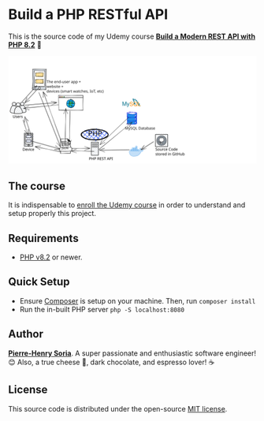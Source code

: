 # Build a PHP RESTful API

This is the source code of my Udemy course **[Build a Modern REST API with PHP 8.2](https://www.udemy.com/course/build-modern-php-api/)** 🚀

![Diagram showing example of REST API architecture](example-web-app-REST-API-architecture.svg)


## The course

It is indispensable to [enroll the Udemy course](https://www.udemy.com/course/build-modern-php-api/) in order to understand and setup properly this project.


## Requirements

* [PHP v8.2](https://www.php.net/releases/8.2/en.php) or newer.


## Quick Setup

* Ensure [Composer](https://getcomposer.org) is setup on your machine. Then, run `composer install`
* Run the in-built PHP server `php -S localhost:8080`


## Author

**[Pierre-Henry Soria](https://ph7.me)**. A super passionate and enthusiastic software engineer! 😊 Also, a true cheese 🧀, dark chocolate, and espresso lover! ☕️


## License

This source code is distributed under the open-source [MIT license](https://opensource.org/licenses/MIT).
